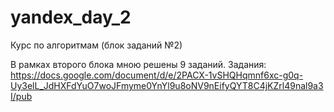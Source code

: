 # yandex_day_2
Курс по алгоритмам (блок заданий №2)

В рамках второго блока мною решены 9 заданий.
Задания: https://docs.google.com/document/d/e/2PACX-1vSHQHqmnf6xc-g0q-Uy3elL_JdHXFdYuO7woJFmyme0YnYl9u8oNV9nEifyQYT8C4jKZrl49nal9a3I/pub
